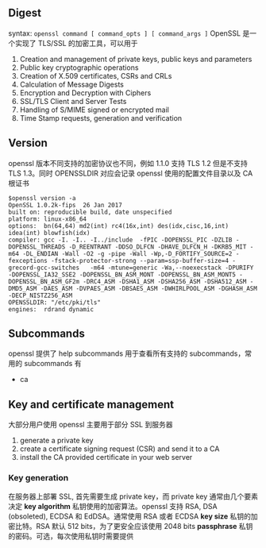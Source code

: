 ## Digest
syntax: `openssl command [ command_opts ] [ command_args ]`
OpenSSL 是一个实现了 TLS/SSL 的加密工具，可以用于

1. Creation and management of private keys, public keys and parameters
2. Public key cryptographic operations
3. Creation of X.509 certificates, CSRs and CRLs
4. Calculation of Message Digests
5. Encryption and Decryption with Ciphers
6. SSL/TLS Client and Server Tests
7. Handling of S/MIME signed or encrypted mail
8. Time Stamp requests, generation and verification
## Version
openssl 版本不同支持的加密协议也不同，例如 1.1.0 支持 TLS 1.2 但是不支持 TLS 1.3。同时 OPENSSLDIR 对应会记录 openssl 使用的配置文件目录以及 CA 根证书
```
$openssl version -a
OpenSSL 1.0.2k-fips  26 Jan 2017
built on: reproducible build, date unspecified
platform: linux-x86_64
options:  bn(64,64) md2(int) rc4(16x,int) des(idx,cisc,16,int) idea(int) blowfish(idx) 
compiler: gcc -I. -I.. -I../include  -fPIC -DOPENSSL_PIC -DZLIB -DOPENSSL_THREADS -D_REENTRANT -DDSO_DLFCN -DHAVE_DLFCN_H -DKRB5_MIT -m64 -DL_ENDIAN -Wall -O2 -g -pipe -Wall -Wp,-D_FORTIFY_SOURCE=2 -fexceptions -fstack-protector-strong --param=ssp-buffer-size=4 -grecord-gcc-switches   -m64 -mtune=generic -Wa,--noexecstack -DPURIFY -DOPENSSL_IA32_SSE2 -DOPENSSL_BN_ASM_MONT -DOPENSSL_BN_ASM_MONT5 -DOPENSSL_BN_ASM_GF2m -DRC4_ASM -DSHA1_ASM -DSHA256_ASM -DSHA512_ASM -DMD5_ASM -DAES_ASM -DVPAES_ASM -DBSAES_ASM -DWHIRLPOOL_ASM -DGHASH_ASM -DECP_NISTZ256_ASM
OPENSSLDIR: "/etc/pki/tls"
engines:  rdrand dynamic
```
## Subcommands
openssl 提供了 help subcommands 用于查看所有支持的 subcommands，常用的 subcommands 有

- ca
## Key and certificate management
大部分用户使用 openssl 主要用于部分 SSL 到服务器

1. generate a private key
2. create a certificate signing request (CSR) and send it to a CA
3. install the CA provided certificate in your web server
### Key generation
在服务器上部署 SSL, 首先需要生成 private key，而 private key 通常由几个要素决定
**key algorithm**
私钥使用的加密算法。openssl 支持 RSA, DSA (obsoleted), ECDSA 和 EdDSA。通常使用 RSA 或者 ECDSA
**key size**
私钥的加密比特。RSA 默认 512 bits，为了更安全应该使用 2048 bits
**passphrase**
私钥的密码。可选，每次使用私钥时需要提供

